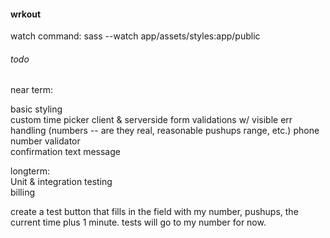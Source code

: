 #### wrkout


watch command:
sass --watch app/assets/styles:app/public

###### todo

near term:

basic styling  
custom time picker
client & serverside form validations w/ visible err handling (numbers -- are they real, reasonable pushups range, etc.)
phone number validator  
confirmation text message  

longterm:  
Unit & integration testing  
billing  

create a test button that fills in the field with my number, pushups, the current time plus 1 minute.
tests will go to my number for now. 
